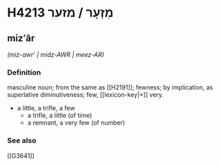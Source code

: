 # H4213 מִזְעָר / מזער

## mizʻâr

_(miz-awr' | midz-AWR | meez-AR)_

### Definition

masculine noun; from the same as [[H2191]]; fewness; by implication, as superlative diminutiveness; few, [[lexicon-key|×]] very.

- a little, a trifle, a few
    - a trifle, a little (of time)
    - a remnant, a very few (of number)
### See also

[[G3641]]

